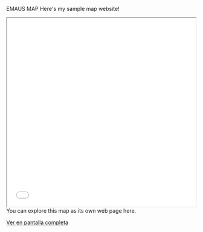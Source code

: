 EMAUS MAP
Here's my sample map website!

<iframe src="map.html" height="500" width="500"></iframe>
You can explore this map as its own web page here.


[Ver en pantalla completa](https://tusmapas.github.io/emaus/map.html)
